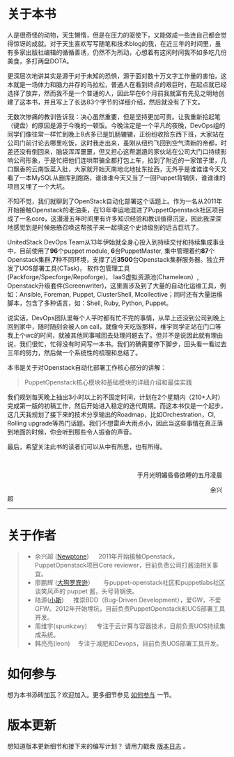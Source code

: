 # 关于本书

人是很奇怪的动物，天生懒惰，但是在压力的驱使下，又能做成一些连自己都会觉得惊讶的成就。对于天生喜欢写写随笔和技术blog的我，在近三年的时间里，虽有多家出版社编辑的循循善诱，仍然不为所动，心想着有这闲时间我不如多吃几份美食，多打两盘DOTA。


更深层次地讲其实是源于对于未知的恐惧，源于面对数十万文字工作量的害怕，这本就是一场体力和脑力并存的马拉松，普通人在看到终点的艰巨时，在起点就已经选择了放弃，然而我不是一个普通的人，因此早在6个月前我就富有先见之明地创建了这本书，并且写上了长达83个字节的详细介绍，然后就没有了下文。

无数次惨痛的教训告诉我：决心虽然重要，但是坚持更加可贵。让我重新拾起笔（键盘）的原因是源于今晚的一顿饭。今晚注定是一个平凡的夜晚，DevOps组的同学们像往常一样忙到晚上8点多已是饥肠辘辘，正纷纷收拾东西下班，大家站在公司门前讨论去哪里吃饭，这时我走出来，虽刚从纽约飞回到空气清新的帝都，时差还没有倒回来，脑袋浑浑噩噩，但又担心这帮邋遢的家伙站在公司大门口持续影响公司形象，于是忙把他们连哄带骗全都打包上车，拉到了附近的一家馆子里，几口飘香的云南饭菜入肚，大家就开始天南地北地扯东扯西，无外乎是谁谁谁今天又看了一本MySQL从删库到跑路，谁谁谁今天又当了一回Puppet背锅侠，谁谁谁的项目又埋了一个大坑。

不知不觉，我们就聊到了OpenStack自动化部署这个话题上。作为一名从2011年开始接触Openstack的老油条，在13年幸运地混进了PuppetOpenstack社区项目成了一名core，这漫漫五年时间里有许多知识经验和教训值得沉淀，因此我深深地感觉到是时候~~忽悠~~召唤这帮孩子来一起填这个史诗级别的远古巨坑了。

UnitedStack DevOps Team从13年伊始就全身心投入到持续交付和持续集成事业中，目前使用了**96**个puppet module, **6**台PuppetMaster, 集中管理着约**87**个Openstack集群,**7**种不同环境，支撑了近**3500**台Openstack集群服务器。独立开发了UOS部署工具(CTask)， 软件包管理工具(Packforge/Specforge/Repoforge)， IaaS虚拟资源池(Chameleon）, Openstack升级套件(Screenwriter)，这里面涉及到了大量的自动化运维工具，例如：Ansible, Foreman, Puppet, ClusterShell, Mcollective；同时还有大量运维脚本，包含了多种语言，如：Shell, Ruby, Python, Puppet。

说实话，DevOps团队里每个人平时都有忙不完的事情，从早上还没到公司到晚上回到家中，随时随刻会被人on call，就像今天吃饭那样，维宇同学正站在门口等我上个wc的时间，就被其他同事喊回去处理问题去了。但并不是说因此就有理由说，我们很忙，忙得没有时间写一本书。我们的确需要停下脚步，回头看一看过去三年的努力，然后做一个系统性的梳理和总结了。

本书是关于对Openstack自动化部署工作核心部分的讲解：

> PuppetOpenstack核心模块和基础模块的详细介绍和最佳实践

我们规划每天晚上抽出3小时以上的不固定时间，计划在2个星期内（210+人时）完成第一版的初稿工作，然后开始进入稳定的迭代周期。而这本书仅是一个起步，这几天我规划了接下来的技术分享输出的Roadmap，比如Orchestration，CI, Rolling upgrade等热门话题。我们不想雷声大雨点小，因此当这些事情在真正落到地面的时候，你会听到那些令人振奋的声音。

最后，希望关注此书的读者们可以从中有所思，也有所得。

<br/>

&emsp;&emsp;&emsp;&emsp;&emsp;&emsp;&emsp;&emsp;&emsp;&emsp;&emsp;&emsp;&emsp;&emsp;&emsp;&emsp;&emsp;&emsp;&emsp;&emsp;&emsp; 于月光明媚昏昏欲睡的五月凌晨

&emsp;&emsp;&emsp;&emsp;&emsp;&emsp;&emsp;&emsp;&emsp;&emsp;&emsp;&emsp;&emsp;&emsp;&emsp;&emsp;&emsp;&emsp;&emsp;&emsp;&emsp;&emsp;&emsp;&emsp;&emsp;&emsp;&emsp;&emsp;&emsp;&emsp;&emsp;&emsp;&emsp; 余兴超



---

# 关于作者

> * 余兴超 ([Newptone](http://weibo.com/nupta))  &emsp; 2011年开始接触Openstack，PuppetOpenstack项目Core reviewer，目前负责公司打酱油相关事宜。
> * 廖鹏辉 ([大狗罗宾逊](http://weibo.com/aoLiii)） &emsp; 与puppet-openstack社区和puppetlabs社区谈笑风声的 puppet 酱，头号背锅侠。
> * 陆源([小斯](http://weibo.com/2294179087/profile?topnav=1&wvr=6&is_all=1))  &emsp;  推崇BDD（Bug-Driven Development），爱GW，不爱GFW。2012年开始埋坑，目前负责PuppetOpenstack和UOS部署工具开发。
> * 周维宇(spunkzwy) &emsp; 专注于云计算与容器技术，目前负责UOS持续集成系统。
> * 韩亮亮(leon)  &emsp;专注于减肥和Devops，目前负责UOS部署工具开发。

# 如何参与

想为本书添砖加瓦？欢迎加入。更多细节参见 [如何参与](howto.md) 一节。

# 版本更新

想知道版本更新细节和接下来的编写计划？ 请用力戳我 [版本日志](release.md) 。